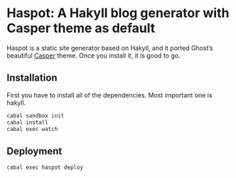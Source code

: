 # Haspot: A Hakyll blog generator with Casper theme as default

Haspot is a static site generator based on Hakyll, and it ported Ghost’s beautiful [Casper](https://github.com/TryGhost/Casper) theme. Once you install it, it is good to go.


## Installation 

First you have to install all of the dependencies. Most important one is hakyll.

``` bash
cabal sandbox init
cabal install
cabal exec watch
```

## Deployment

``` bash
cabal exec haspot deploy
```
